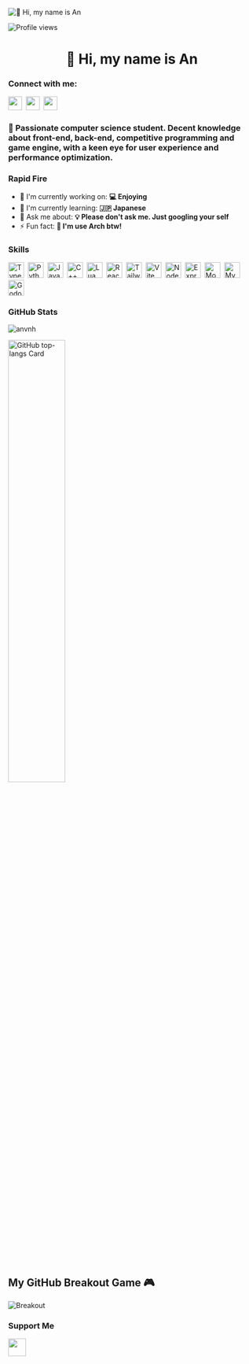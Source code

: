 ![👋 Hi, my name is An ](https://static.wixstatic.com/media/53fad0_ce0704caa0174d6aa9b2b8101a62fa77~mv2.gif)

![Profile views](https://komarev.com/ghpvc/?username=anvnh&label=Profile%20views&color=0e75b6&style=flat)

<div id="toc">
  <ul align="center" style="list-style: none">
    <summary>
      <h1>
        👋 Hi, my name is An 
      </h1>
    </summary>
  </ul>
</div>

**<h3 align="left">Connect with me:</h3>** 
<a href="https://www.linkedin.com/in/anvnh" target="_blank"><img src="https://img.shields.io/badge/LinkedIn-0077B5?style=for-the-badge&logo=linkedin&logoColor=white" height="28" style="margin-right: 4px"></a> <a href="https://github.com/anvnh" target="_blank"><img src="https://img.shields.io/badge/GitHub-100000?style=for-the-badge&logo=github&logoColor=white" height="28" style="margin-right: 4px"></a> <a href="https://codeforces.com/profile/anvnh" target="_blank"><img src="https://img.shields.io/badge/Codeforces-445f9d?style=for-the-badge&logo=Codeforces&logoColor=white" height="28" style="margin-right: 4px"></a></p>

 **<h3 align="left">🚀 Passionate computer science student. Decent knowledge about front-end, back-end, competitive programming and game engine, with a keen eye for user experience and performance optimization.</h3>**

**<h3 align="left">Rapid Fire</h3>**

- 💼 I'm currently working on: **💻 Enjoying**
- 🌱 I'm currently learning: **🇯🇵 Japanese**
- 💬 Ask me about: **💡 Please don't ask me. Just googling your self**
- ⚡ Fun fact: **🎢 I'm use Arch btw!**

 **<h3 align="left">Skills</h3>**

<div style="display: flex; flex-wrap: wrap; gap: 4px; justify-content: left;"><img src="https://cdn.jsdelivr.net/gh/devicons/devicon/icons/typescript/typescript-original.svg" height="32" alt="TypeScript" style="margin-right: 4px"> <img src="https://cdn.jsdelivr.net/gh/devicons/devicon/icons/python/python-original.svg" height="32" alt="Python" style="margin-right: 4px"> <img src="https://cdn.jsdelivr.net/gh/devicons/devicon@latest/icons/java/java-original-wordmark.svg" height="32" alt="Java" style="margin-right: 4px"> <img src="https://cdn.jsdelivr.net/gh/devicons/devicon/icons/cplusplus/cplusplus-original.svg" height="32" alt="C++" style="margin-right: 4px"> <img src="https://cdn.jsdelivr.net/gh/devicons/devicon/icons/lua/lua-original.svg" height="32" alt="Lua" style="margin-right: 4px"> <img src="https://cdn.jsdelivr.net/gh/devicons/devicon/icons/react/react-original.svg" height="32" alt="React" style="margin-right: 4px"> <img src="https://cdn.jsdelivr.net/gh/devicons/devicon@latest/icons/tailwindcss/tailwindcss-original.svg" height="32" alt="Tailwind CSS" style="margin-right: 4px"> <img src="https://cdn.jsdelivr.net/gh/devicons/devicon@latest/icons/vitejs/vitejs-original.svg" height="32" alt="Vite" style="margin-right: 4px"> <img src="https://cdn.jsdelivr.net/gh/devicons/devicon/icons/nodejs/nodejs-original.svg" height="32" alt="Node.js" style="margin-right: 4px"> <img src="https://cdn.jsdelivr.net/gh/devicons/devicon@latest/icons/express/express-original-wordmark.svg" height="32" alt="Express" style="margin-right: 4px"> <img src="https://cdn.jsdelivr.net/gh/devicons/devicon/icons/mongodb/mongodb-original.svg" height="32" alt="MongoDB" style="margin-right: 4px"> <img src="https://cdn.jsdelivr.net/gh/devicons/devicon@latest/icons/mysql/mysql-original-wordmark.svg" height="32" alt="MySQL" style="margin-right: 4px"> <img src="https://cdn.jsdelivr.net/gh/devicons/devicon/icons/godot/godot-original.svg" height="32" alt="Godot" style="margin-right: 4px"></div>

 **<h3 align="left">GitHub Stats</h3>**

<p align="left">
  <p><img align="center" src="https://github-readme-streak-stats.herokuapp.com/?user=anvnh&" alt="anvnh" /></p>
  <img width="48%" src="https://github-readme-stats.vercel.app/api/top-langs?username=anvnh&theme=react&hide_title=false&layout=compact&langs_count=6&hide_progress=false&card_width=400" alt="GitHub top-langs Card" />
</p>

## My GitHub Breakout Game 🎮

![Breakout](breakout/breakout.svg)

 **<h3 align="left">Support Me</h3>**

<p align="left"><a href="https://buymeacoffee.com/anvnh" target="_blank"><img src="https://img.shields.io/badge/Buy%20Me%20a%20Coffee-fde047?style=plastic&logo=buy-me-a-coffee&logoColor=white" height="36" style="margin-right: 4px"></a></p>
